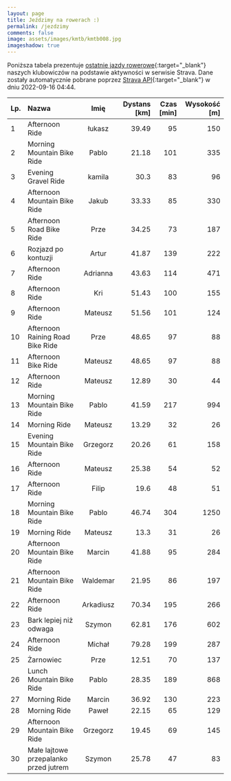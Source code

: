 ```yaml
---
layout: page
title: Jeździmy na rowerach :)
permalink: /jezdzimy
comments: false
image: assets/images/kmtb/kmtb008.jpg
imageshadow: true
---
```


Poniższa tabela prezentuje [ostatnie jazdy rowerowe](https://www.strava.com/clubs/336381){:target="_blank"} naszych klubowiczów na podstawie aktywności w serwisie Strava. Dane zostały automatycznie pobrane poprzez [Strava API](https://developers.strava.com/docs/reference/#api-Clubs-getClubActivitiesById){:target="_blank"} w dniu 2022-09-16 04:44.

Lp. | Nazwa | Imię | Dystans [km] | Czas [min] | Wysokość [m]
:--- | :--- | :---: | ---: | ---: | ---:
1|Afternoon Ride|łukasz|39.49|95|150
2|Morning Mountain Bike Ride|Pablo|21.18|101|335
3|Evening Gravel Ride|kamila|30.3|83|96
4|Afternoon Mountain Bike Ride|Jakub|33.33|85|330
5|Afternoon Road Bike Ride|Prze|34.25|73|187
6|Rozjazd po kontuzji|Artur|41.87|139|222
7|Afternoon Ride|Adrianna|43.63|114|471
8|Afternoon Ride|Kri|51.43|100|155
9|Afternoon Ride|Mateusz|51.56|101|124
10|Afternoon Raining Road Bike Ride|Prze|48.65|97|88
11|Afternoon Bike Ride|Mateusz|48.65|97|88
12|Afternoon Ride|Mateusz|12.89|30|44
13|Morning Mountain Bike Ride|Pablo|41.59|217|994
14|Morning Ride|Mateusz|13.29|32|26
15|Evening Mountain Bike Ride|Grzegorz|20.26|61|158
16|Afternoon Ride|Mateusz|25.38|54|52
17|Afternoon Ride|Filip|19.6|48|51
18|Morning Mountain Bike Ride|Pablo|46.74|304|1250
19|Morning Ride|Mateusz|13.3|31|26
20|Afternoon Mountain Bike Ride|Marcin|41.88|95|284
21|Afternoon Mountain Bike Ride|Waldemar|21.95|86|197
22|Afternoon Ride|Arkadiusz|70.34|195|266
23|Bark lepiej niż odwaga|Szymon|62.81|176|602
24|Afternoon Ride|Michał|79.28|199|287
25|Żarnowiec |Prze|12.51|70|137
26|Lunch Mountain Bike Ride|Pablo|28.35|189|868
27|Morning Ride|Marcin|36.92|130|223
28|Morning Ride|Paweł|22.15|65|129
29|Afternoon Mountain Bike Ride|Grzegorz|19.45|69|145
30|Małe lajtowe przepalanko przed jutrem|Szymon|25.78|47|83

